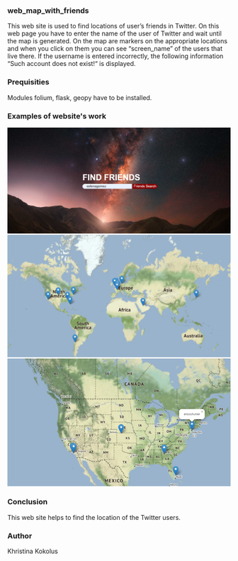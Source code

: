 ### web_map_with_friends


This web site is used to find locations of user’s friends in Twitter. On this web page you have to enter the name of the user of Twitter and wait until the map is generated. Оn the map are markers on the appropriate locations and when you click on them you can see “screen_name” of the users that live there. If the username is entered incorrectly, the following information “Such account does not exist!“ is displayed.


### Prequisities
Modules folium, flask, geopy have to be installed.


### Examples of website's work
![](web_site.png)
![](web_map1.png)
![](web_map2.png)


### Conclusion
This web site helps to find the location of the Twitter users. 

### Author 
Khristina Kokolus
